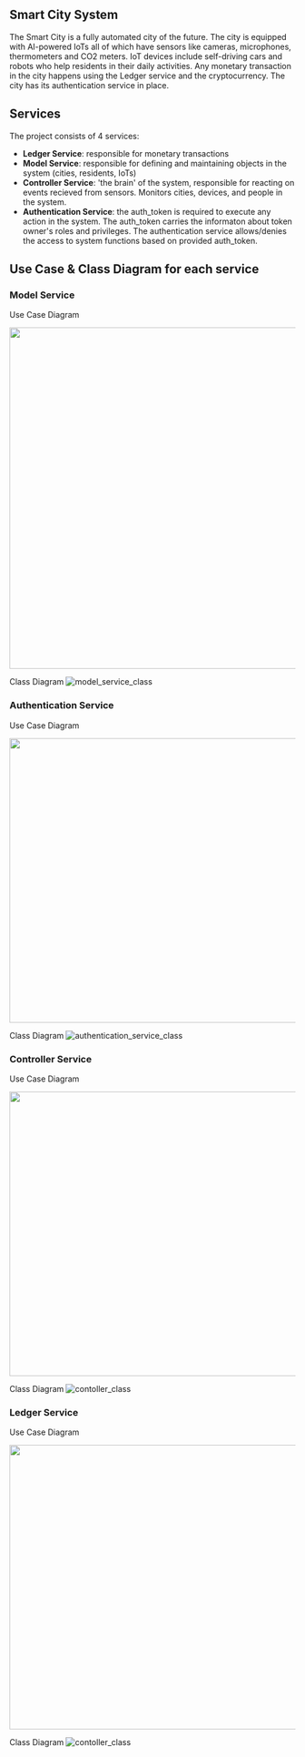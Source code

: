 ## Smart City System 

The Smart City is a fully automated city of the future. The city is equipped with AI-powered IoTs all of which have sensors like cameras, microphones, thermometers and CO2 meters. IoT devices include self-driving cars and robots who help residents in their daily activities. Any monetary transaction in the city happens using the Ledger service and the cryptocurrency. The city has its authentication service in place.

## Services

The project consists of 4 services: 
- **Ledger Service**: responsible for monetary transactions 
- **Model Service**: responsible for defining and maintaining objects in the system (cities, residents, IoTs) 
- **Controller Service**: 'the brain' of the system, responsible for reacting on events recieved from sensors. Monitors cities, devices, and people in the system. 
- **Authentication Service**: the auth_token is required to execute any action in the system. The auth_token carries the informaton about token owner's roles and privileges. The authentication service allows/denies the access to system functions based on provided auth_token. 
## Use Case & Class Diagram for each service
### Model Service
Use Case Diagram

<img src="images/model_use_case.png" width="900" height="600">


Class Diagram
![model_service_class](images/model_class.png)

### Authentication Service
Use Case Diagram

<img src="images/authentication_use_case.png" width="700" height="500">

Class Diagram
![authentication_service_class](images/authentication_class.png)


### Controller Service
Use Case Diagram

<img src="images/controller_use_case.png" width="700" height="500">

Class Diagram
![contoller_class](images/controller_class.png)

### Ledger Service
Use Case Diagram

<img src="images/ledger_use_case.png" width="700" height="500">

Class Diagram
![contoller_class](images/ledger_class.png)

